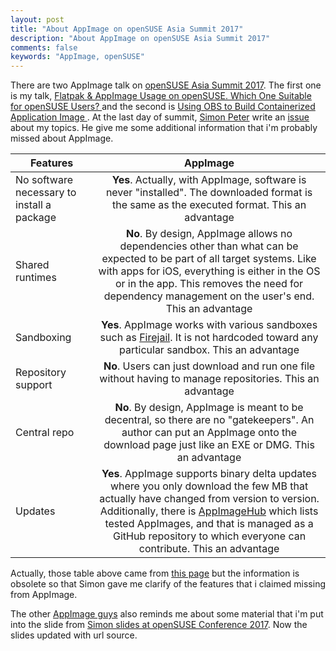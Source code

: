 ```yaml
---
layout: post
title: "About AppImage on openSUSE Asia Summit 2017"
description: "About AppImage on openSUSE Asia Summit 2017"
comments: false
keywords: "AppImage, openSUSE"
---
```


There are two AppImage talk on [openSUSE Asia Summit 2017](https://events.opensuse.org/conference/summitasia17). The first one is my talk, [Flatpak & AppImage Usage on openSUSE. Which One Suitable for openSUSE Users? ](https://events.opensuse.org/conference/summitasia17/program/proposal/1502) and the second is [Using OBS to Build Containerized Application Image ](https://events.opensuse.org/conference/summitasia17/program/proposal/1608). At the last day of summit, [Simon Peter](https://github.com/probonopd) write an [issue](https://github.com/cho2/slides/issues/1) about my topics. He give me some additional information that i'm probably missed about AppImage.

| Features | AppImage |
| -------- |:--------:|
| No software necessary to install a package|**Yes**. Actually, with AppImage, software is never "installed". The downloaded format is the same as the executed format. This an advantage |
| Shared runtimes|**No**. By design, AppImage allows no dependencies other than what can be expected to be part of all target systems. Like with apps for iOS, everything is either in the OS or in the app. This removes the need for dependency management on the user's end. This an advantage |
| Sandboxing|**Yes**. AppImage works with various sandboxes such as [Firejail](https://firejail.wordpress.com/documentation-2/appimage-support/). It is not hardcoded toward any particular sandbox. This an advantage|
| Repository support|**No**. Users can just download and run one file without having to manage repositories. This an advantage|
| Central repo|**No**. By design, AppImage is meant to be decentral, so there are no "gatekeepers". An author can put an AppImage onto the download page just like an EXE or DMG. This an advantage|
| Updates|**Yes**. AppImage supports binary delta updates where you only download the few MB that actually have changed from version to version. Additionally, there is [AppImageHub](https://appimage.github.io/apps/) which lists tested AppImages, and that is managed as a GitHub repository to which everyone can contribute. This an advantage| 

Actually, those table above came from [this page](https://www.devpy.me/snapcraft-appimage-flatpak) but the information is obsolete so that Simon gave me clarify of the features that i claimed missing from AppImage.

The other [AppImage guys](https://github.com/TheAssassin) also reminds me about some material that i'm put into the slide from [Simon slides at openSUSE Conference 2017](https://speakerdeck.com/probonopd/opensuse-conference-2017-obs-b-appimage). Now the slides updated with url source. 
